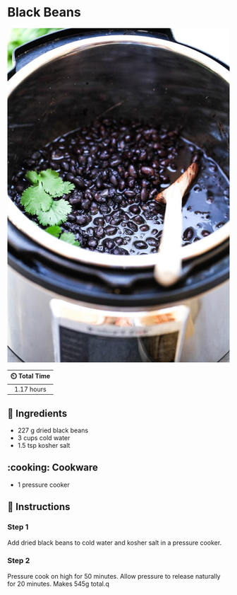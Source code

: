 # Black Beans

![Black Beans](../assets/images/black-beans.jpg)

| :timer_clock: Total Time |
|:-----------------------: |
| 1.17 hours |

## :salt: Ingredients

- 227 g dried black beans
- 3 cups cold water
- 1.5 tsp kosher salt

## :cooking: Cookware

- 1 pressure cooker

## :pencil: Instructions

### Step 1

Add dried black beans to cold water and kosher salt in a pressure cooker.

### Step 2

Pressure cook on high for 50 minutes. Allow pressure to release naturally for 20 minutes. Makes 545g total.q
